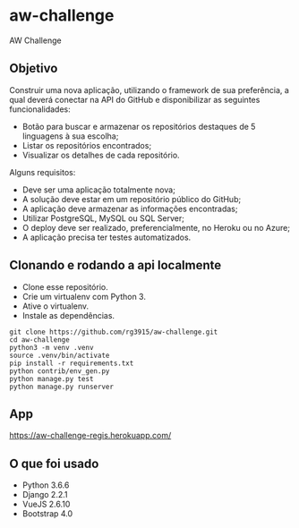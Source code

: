 # aw-challenge

AW Challenge

## Objetivo

Construir uma nova aplicação, utilizando o framework de sua preferência, a qual deverá conectar na API do GitHub e disponibilizar as seguintes funcionalidades:

- Botão para buscar e armazenar os repositórios destaques de 5 linguagens à sua escolha;
- Listar os repositórios encontrados;
- Visualizar os detalhes de cada repositório.

Alguns requisitos:

- Deve ser uma aplicação totalmente nova;
- A solução deve estar em um repositório público do GitHub;
- A aplicação deve armazenar as informações encontradas;
- Utilizar PostgreSQL, MySQL ou SQL Server;
- O deploy deve ser realizado, preferencialmente, no Heroku ou no Azure;
- A aplicação precisa ter testes automatizados.

## Clonando e rodando a api localmente

* Clone esse repositório.
* Crie um virtualenv com Python 3.
* Ative o virtualenv.
* Instale as dependências.

```
git clone https://github.com/rg3915/aw-challenge.git
cd aw-challenge
python3 -m venv .venv
source .venv/bin/activate
pip install -r requirements.txt
python contrib/env_gen.py
python manage.py test
python manage.py runserver
```

## App

https://aw-challenge-regis.herokuapp.com/

## O que foi usado

* Python 3.6.6
* Django 2.2.1
* VueJS 2.6.10
* Bootstrap 4.0
